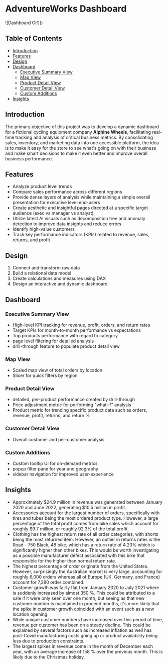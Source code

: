 # AdventureWorks Dashboard

![Dashboard Gif](<a href="Video\Power BI.mp4"></a>)

## Table of Contents

- [Introduction](#introduction)
- [Features](#features)
- [Design](#design)
- [Dashboard](#dashboard)
  - [Executive Summary View](#executive-summary-view)
  - [Map View](#map-view)
  - [Product Detail View](#product-detail-view)
  - [Customer Detail View](#customer-detail-view)
  - [Custom Additions](#custom-additions)
- [Insights](#insights)

## Introduction


The primary objective of this project was to develop a dynamic dashboard for a fictional cycling equipment company <b>Alphine Wheels</b>, facilitating real-time tracking and analysis of critical business metrics. By consolidating sales, inventory, and marketing data into one accessible platform, the idea is to make it easy for the store to see what's going on with their business and make smart decisions to make it even better and improve overall business performance.


## Features

- Analyze product level trends
- Compare sales performance across different regions
- Provide dense layers of analysis while maintaining a simple overall presentation for executive level end-users
- Create aesthetic and insightful pages directed at a specific target audience (exec vs manager vs analyst)
- Utilize latest AI visuals such as decomposition tree and anomaly detection to improve data insights and reduce errors
- Identify high-value customers
- Track key performance indicators (KPIs) related to revenue, sales, returns, and profit

## Design

1. Connect and transform raw data
2. Build a relational data model
3. Create calculations and measures using DAX
4. Design an interactive and dynamic dashboard

## Dashboard

### Executive Summary View

- High-level KPI tracking for revenue, profit, orders, and return rates
- Target KPIs for month-to-month performance vs expectations
- Top products performance with regard to category
- page level filtering for detailed analysis
- drill-through feature to populate product detail view

### Map View

- Scaled map view of total orders by location
- Slicer for quick filters by region

### Product Detail View

- detailed, per-product performance created by drill-through
- Price adjustment metric for performing "what-if" analysis
- Product metric for trending specific product data such as orders, revenue, profit, returns, and return %

### Customer Detail View

- Overall customer and per-customer analysis

### Custom Additions

- Custom tooltip UI for on-demand metrics
- popup filter pane for year and geography
- sidebar navigation for improved user-experience

## Insights

 - Approximately $24.9 million in revenue was generated between January 2020 and June 2022, generating $10.5 million in profit.
 - Accessories account for the largest number of orders, specifically with tires and tubes being the most ordered product type. However, a large percentage of the total profit comes from bike sales which account for roughly $9.7 million, or roughly 92.3% of the total profit.
 - Clothing has the highest return rate of all order categories, with shorts being the most returned item. However, an outlier in returns rates is the Road - 750 Black, 48 bike, which has a return rate of 4.23% which is significantly higher than other bikes. This would be worth investigating as a possible manufacturer defect associated with this bike that responsible for the higher than normal return rate.
 - The highest percentage of order originate from the United States. However, surprisingly the Australian market is very large, accounting for roughly 6,000 orders whereas all of Europe (UK, Germany, and France) account for 7,380 order combined.
 - Customer growth was fairly flat from January 2020 to July 2021 where is suddenly increased by almost 350 %. This could be attributed to a sale if it were only seen over one month, but seeing as that new customer number is maintained in proceed months, it's more likely that the spike in customer growth coincided with an event such as a new location opening.
 - While unique customer numbers have increased over this period of time, revenue per customer has been on a steady decline. This could be explained by several factors such as increased inflation as well has post-Covid manufacturing costs going up or product availability being less due to production constraints.
 - The largest spikes in revenue come in the month of December each year, with an average increase of 158 % over the previous month. This is likely due to the Christmas holiday.

